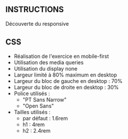 ## INSTRUCTIONS
Découverte du responsive

## CSS
- Réalisation de l'exercice en mobile-first
- Utilisation des media queries
- Utilisation du display none
- Largeur limité à 80% maximum en desktop
- Largeur du bloc de gauche en desktop : 70%
- Largeur du bloc de droite en desktop : 30%
- Police utilisés :
    - "PT Sans Narrow"
    - "Open Sans"
- Tailles utilisés :
    - par défaut : 1.6rem
    - h1 : 4rem
    - h2 : 2.4rem
